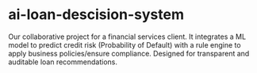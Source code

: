 # ai-loan-descision-system
Our collaborative project for a financial services client. It integrates a ML model to predict credit risk (Probability of Default) with a rule engine to apply business policies/ensure compliance. Designed for transparent and auditable loan recommendations. 
